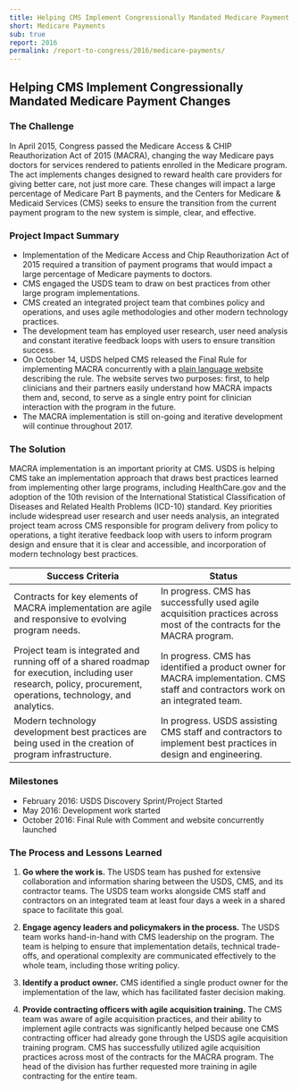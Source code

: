 ```yaml
---
title: Helping CMS Implement Congressionally Mandated Medicare Payment Changes
short: Medicare Payments
sub: true
report: 2016
permalink: /report-to-congress/2016/medicare-payments/
---
```

## Helping CMS Implement Congressionally Mandated Medicare Payment Changes

### The Challenge

In April 2015, Congress passed the Medicare Access & CHIP Reauthorization Act of 2015 (MACRA), changing the way Medicare pays doctors for services rendered to patients enrolled in the Medicare program. The act implements changes designed to reward health care providers for giving better care, not just more care. These changes will impact a large percentage of Medicare Part B payments, and the Centers for Medicare & Medicaid Services (CMS) seeks to ensure the transition from the current payment program to the new system is simple, clear, and effective.

### Project Impact Summary

- Implementation of the Medicare Access and Chip Reauthorization Act of 2015 required a transition of payment programs that would impact a large percentage of Medicare payments to doctors.
- CMS engaged the USDS team to draw on best practices from other large program implementations.
- CMS created an integrated project team that combines policy and operations, and uses agile methodologies and other modern technology practices.
- The development team has employed user research, user need analysis and constant iterative feedback loops with users to ensure transition success.
- On October 14, USDS helped CMS released the Final Rule for implementing MACRA concurrently with a [plain language website](https://qpp.cms.gov) describing the rule. The website serves two purposes: first, to help clinicians and their partners easily understand how MACRA impacts them and, second, to serve as a single entry point for clinician interaction with the program in the future.
- The MACRA implementation is still on-going and iterative development will continue throughout 2017.

### The Solution

MACRA implementation is an important priority at CMS. USDS is helping CMS take an implementation approach that draws best practices learned from implementing other large programs, including HealthCare.gov and the adoption of the 10th revision of the International Statistical Classification of Diseases and Related Health Problems (ICD-10) standard. Key priorities include widespread user research and user needs analysis, an integrated project team across CMS responsible for program delivery from policy to operations, a tight iterative feedback loop with users to inform program design and ensure that it is clear and accessible, and incorporation of modern technology best practices.

| **Success Criteria** | **Status** |
| --- | --- |
| Contracts for key elements of MACRA implementation are agile and responsive to evolving program needs. | In progress. CMS has successfully used agile acquisition practices across most of the contracts for the MACRA program. |
| Project team is integrated and running off of a shared roadmap for execution, including user research, policy, procurement, operations, technology, and analytics. | In progress. CMS has identified a product owner for MACRA implementation. CMS staff and contractors work on an integrated team. |
| Modern technology development best practices are being used in the creation of program infrastructure. | In progress. USDS assisting CMS staff and contractors to implement best practices in design and engineering. |

### Milestones

- February 2016: USDS Discovery Sprint/Project Started
- May 2016: Development work started
- October 2016: Final Rule with Comment and website concurrently launched

### The Process and Lessons Learned

1. **Go where the work is.** The USDS team has pushed for extensive collaboration and information sharing between the USDS, CMS, and its contractor teams. The USDS team works alongside CMS staff and contractors on an integrated team at least four days a week in a shared space to facilitate this goal.

2. **Engage agency leaders and policymakers in the process.** The USDS team works hand-in-hand with CMS leadership on the program. The team is helping to ensure that implementation details, technical trade-offs, and operational complexity are communicated effectively to the whole team, including those writing policy.

3. **Identify a product owner.** CMS identified a single product owner for the implementation of the law, which has facilitated faster decision making.

4. **Provide contracting officers with agile acquisition training.** The CMS team was aware of agile acquisition practices, and their ability to implement agile contracts was significantly helped because one CMS contracting officer had already gone through the USDS agile acquisition training program. CMS has successfully utilized agile acquisition practices across most of the contracts for the MACRA program. The head of the division has further requested more training in agile contracting for the entire team.
